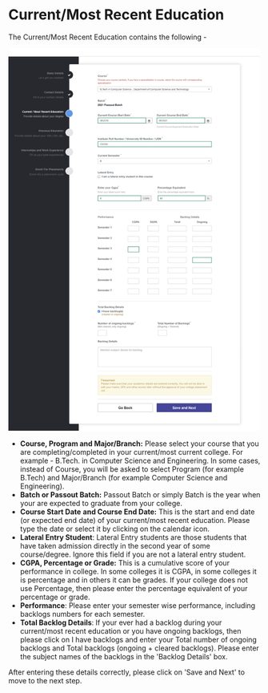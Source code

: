 # Current/Most Recent Education

The Current/Most Recent Education contains the following -

![](../../.gitbook/assets/image%20%28148%29.png)

* **Course, Program and Major/Branch:** Please select your course that you are completing/completed in your current/most current college. For example - B.Tech. in Computer Science and Engineering. In some cases, instead of Course, you will be asked to select Program \(for example B.Tech\) and Major/Branch \(for example Computer Science and Engineering\).
* **Batch or Passout Batch:** Passout Batch or simply Batch is the year when your are expected to graduate from your college. 
* **Course Start Date** **and Course End Date:** This is the start and end date \(or expected end date\) of your current/most recent education. Please type the date or select it by clicking on the calendar icon.
* **Lateral Entry Student**: Lateral Entry students are those students that have taken admission directly in the second year of some course/degree. Ignore this field if you are not a lateral entry student.
* **CGPA, Percentage or Grade:** This is a cumulative score of your performance in college. In some colleges it is CGPA, in some colleges it is percentage and in others it can be grades. If your college does not use Percentage, then please enter the percentage equivalent of your percentage or grade. 
* **Performance**: Please enter your semester wise performance, including backlogs numbers for each semester.
* **Total Backlog Details**: If your ever had a backlog during your current/most recent education or you have ongoing backlogs, then please click on I have backlogs and enter your Total number of ongoing backlogs and Total backlogs \(ongoing + cleared backlogs\). Please enter the subject names of the backlogs in the 'Backlog Details' box.

After entering these details correctly, please click on 'Save and Next' to move to the next step.

